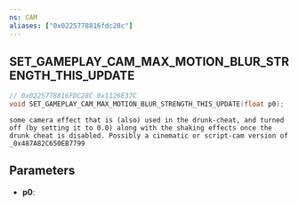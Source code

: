 ```yaml
---
ns: CAM
aliases: ["0x0225778816fdc28c"]
---
```

## SET_GAMEPLAY_CAM_MAX_MOTION_BLUR_STRENGTH_THIS_UPDATE

```c
// 0x0225778816FDC28C 0x1126E37C
void SET_GAMEPLAY_CAM_MAX_MOTION_BLUR_STRENGTH_THIS_UPDATE(float p0);
```

```
some camera effect that is (also) used in the drunk-cheat, and turned off (by setting it to 0.0) along with the shaking effects once the drunk cheat is disabled. Possibly a cinematic or script-cam version of _0x487A82C650EB7799  
```

## Parameters
* **p0**: 

